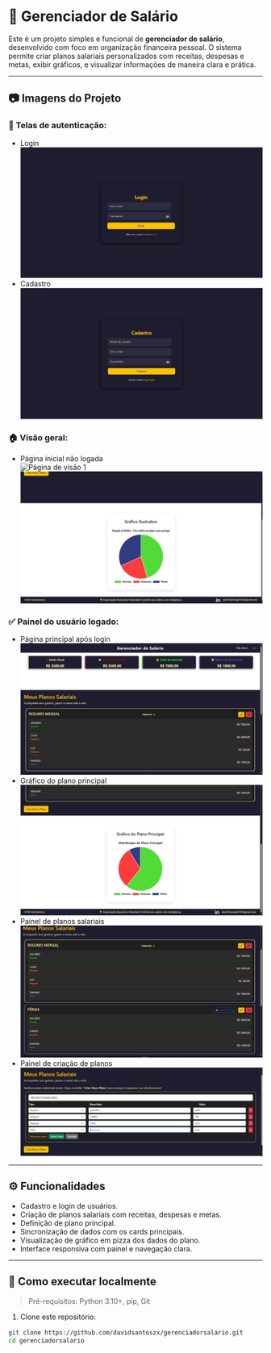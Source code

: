 # 💼 Gerenciador de Salário

Este é um projeto simples e funcional de **gerenciador de salário**, desenvolvido com foco em organização financeira pessoal. O sistema permite criar planos salariais personalizados com receitas, despesas e metas, exibir gráficos, e visualizar informações de maneira clara e prática.

---

## 📷 Imagens do Projeto

### 🔐 Telas de autenticação:
- Login  
  ![Login](images/telalogin.JPG)
- Cadastro  
  ![Cadastro](images/telacadastro.JPG)

### 🏠 Visão geral:
- Página inicial não logada  
  ![Página de visão 1](images/paginavisão.JPG)  
  ![Página de visão 2](images/paginavisao2.JPG)

### ✅ Painel do usuário logado:
- Página principal após login  
  ![Página logado](images/paginalogado.JPG)
- Gráfico do plano principal  
  ![Gráfico](images/graficologado.JPG)
- Painel de planos salariais  
  ![Painel de Planos](images/PAINELPLANOS.JPG)
- Painel de criação de planos  
  ![Criação de Planos](images/PAINELDECRIACAO.JPG)

---

## ⚙️ Funcionalidades

- Cadastro e login de usuários.
- Criação de planos salariais com receitas, despesas e metas.
- Definição de plano principal.
- Sincronização de dados com os cards principais.
- Visualização de gráfico em pizza dos dados do plano.
- Interface responsiva com painel e navegação clara.

---

## 🚀 Como executar localmente

> Pré-requisitos: Python 3.10+, pip, Git

1. Clone este repositório:

```bash
git clone https://github.com/davidsantoszx/gerenciadorsalario.git
cd gerenciadorsalario
